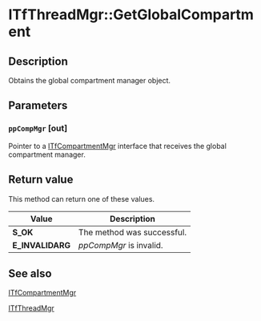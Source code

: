 # ITfThreadMgr::GetGlobalCompartment

## Description

Obtains the global compartment manager object.

## Parameters

### `ppCompMgr` [out]

Pointer to a [ITfCompartmentMgr](https://learn.microsoft.com/windows/desktop/api/msctf/nn-msctf-itfcompartmentmgr) interface that receives the global compartment manager.

## Return value

This method can return one of these values.

| Value | Description |
| --- | --- |
| **S_OK** | The method was successful. |
| **E_INVALIDARG** | *ppCompMgr* is invalid. |

## See also

[ITfCompartmentMgr](https://learn.microsoft.com/windows/desktop/api/msctf/nn-msctf-itfcompartmentmgr)

[ITfThreadMgr](https://learn.microsoft.com/windows/desktop/api/msctf/nn-msctf-itfthreadmgr)